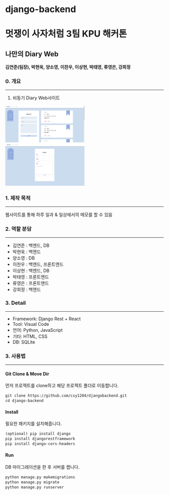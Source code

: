 # django-backend



# 멋쟁이 사자처럼 3팀 KPU 해커톤
##  나만의 Diary Web

__김연준(팀장), 박현욱, 양소영, 이찬우, 이상현, 박태영, 류영은, 강희정__

### 0. 개요
------------------------------
1. 비동기 Diary Web사이트 

<img src="/images/1.png" width="50%">
<img src="/images/2.png" width="50%">

### 1. 제작 목적
------------------------------
웹사이트를 통해 하루 일과 & 일상에서의 메모를 할 수 있음

### 2. 역할 분담
------------------------------
 * 김연준 : 백엔드, DB
 * 박현욱 : 백엔드
 * 양소영 : DB
 * 이찬우 : 백엔드, 프론트엔드
 * 이상현 : 백엔드, DB 
 * 박태영 : 프론트엔드
 * 류영은 : 프론트앤드 
 * 강희정 : 백엔드

 
### 3. Detail
------------------------------
 * Framework: Django Rest + React
 * Tool: Visual Code
 * 언어: Python, JavaScript
 * 기타: HTML, CSS
 * DB: SQLite
 
### 3. 사용법
------------------------------

#### Git Clone & Move Dir
 먼저 프로젝트를 clone하고 해당 프로젝트 폴더로 이동합니다.
```
git clone https://github.com/csy1204/djangobackend.git
cd django-backend
```

#### Install
 필요한 패키지를 설치해줍니다.
```
(optional) pip install django
pip install djangorestframework
pip install django-cors-headers
```

#### Run
  DB 마이그레이션을 한 후 서버를 켭니다.
```
python manage.py makemigrations
python manage.py migrate
python manage.py runserver
```
